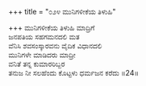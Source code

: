 +++
title = "೦೨೪ ಮುನಿಗಳೀಕೆಯ ತಿಳುಹಿ"

+++
ಮುನಿಗಳೀಕೆಯ ತಿಳುಹಿ ಮಾದ್ರಿಗೆ  
ಜನಪತಿಯ ಸಹಗಮನದಲಿ ಮತ  
ವೆನಿಸಿ ಶವಸಂಸ್ಕಾರವನು ವೈದಿಕ ವಿಧಾನದಲಿ   
ಮುನಿಗಳೇ ಮಾಡಿದರು ಮಾದ್ರೀ  
ವನಿತೆ ತನ್ನ ಕುಮಾರರಿಬ್ಬರ  
ತನುಜ ನೀ ಸಲಹೆಂದು ಕೊಟ್ಟಳು ಧರ್ಮಜನ ಕರೆದು     ॥24॥
